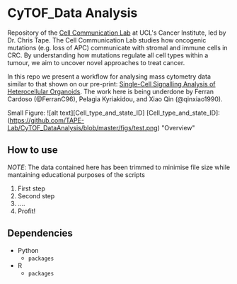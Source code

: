 CyTOF_Data Analysis
============
Repository of the [Cell Communication Lab](http://tape-lab.com/) at UCL's Cancer Institute, led by Dr. Chris Tape.
The Cell Communication Lab studies how oncogenic mutations (e.g. loss of APC) communicate with stromal and immune cells in CRC. By understanding how mutations regulate all cell types within a tumour, we aim to uncover novel approaches to treat cancer. 

In this repo we present a workflow for analysing mass cytometry data similar to that shown on our pre-print: [Single-Cell Signalling Analysis of Heterocellular Organoids](https://www.biorxiv.org/content/10.1101/659896v1).
The work here is being underdone by Ferran Cardoso (@FerranC96), Pelagia Kyriakidou, and Xiao Qin (@qinxiao1990).

Small Figure:
![alt text][Cell_type_and_state_ID]
[Cell_type_and_state_ID]: (https://github.com/TAPE-Lab/CyTOF_DataAnalysis/blob/master/figs/test.png) "Overview"

## How to use
*NOTE*: The data contained here has been trimmed to minimise file size while mantaining educational purposes of the scripts

1. First step
2. Second step
3. ....
4. Profit!

## Dependencies
* Python
    * `packages`
* R
    * `packages`